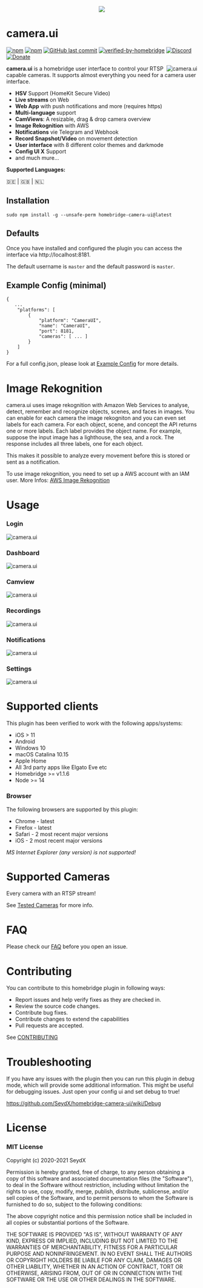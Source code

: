 <p align="center">
    <img src="https://github.com/SeydX/homebridge-camera-ui/blob/master/images/logo.png">
</p>


# camera.ui

[![npm](https://img.shields.io/npm/v/homebridge-camera-ui.svg?style=flat-square)](https://www.npmjs.com/package/homebridge-camera-ui)
[![npm](https://img.shields.io/npm/dt/homebridge-camera-ui.svg?style=flat-square)](https://www.npmjs.com/package/homebridge-camera-ui)
[![GitHub last commit](https://img.shields.io/github/last-commit/SeydX/homebridge-camera-ui.svg?style=flat-square)](https://github.com/SeydX/homebridge-camera-ui)
[![verified-by-homebridge](https://badgen.net/badge/homebridge/verified/purple)](https://github.com/homebridge/homebridge/wiki/Verified-Plugins)
[![Discord](https://img.shields.io/discord/432663330281226270?color=728ED5&logo=discord&label=discord)](https://discord.gg/kqNCe2D)
[![Donate](https://img.shields.io/badge/Donate-PayPal-blue.svg?style=flat-square&maxAge=2592000)](https://www.paypal.com/cgi-bin/webscr?cmd=_s-xclick&hosted_button_id=NP4T3KASWQLD8)

<img src="https://github.com/SeydX/homebridge-camera-ui/blob/master/images/camviews_full_mobile_loss.gif" align="right" alt="camera.ui">

**camera.ui** is a homebridge user interface to control your RTSP capable cameras. It supports almost everything you need for a camera user interface.

- **HSV** Support (HomeKit Secure Video)
- **Live streams** on Web
- **Web App** with push notifications and more (requires https)
- **Multi-language** support
- **CamViews**: A resizable, drag & drop camera overview
- **Image Rekognition** with AWS
- **Notifications** vie Telegram and Webhook
- **Record Snapshot/Video** on movement detection
- **User interface** with 8 different color themes and darkmode
- **Config UI X** Support
- and much mure...

**Supported Languages:** 

:de: | :gb: | :netherlands:


## Installation


```
sudo npm install -g --unsafe-perm homebridge-camera-ui@latest
```

## Defaults

Once you have installed and configured the plugin you can access the interface via http://localhost:8181.

The default username is ``master`` and the default password is ``master``.


## Example Config (minimal)


```
{
   ...
    "platforms": [
        {
            "platform": "CameraUI",
            "name": "CameraUI",
            "port": 8181,
            "cameras": [ ... ]
        }
    ]
}

```

For a full config.json, please look at [Example Config](https://github.com/SeydX/homebridge-camera-ui/blob/master/misc/example-config.json) for more details.

# Image Rekognition

camera.ui uses image rekognition with Amazon Web Services to analyse, detect, remember and recognize objects, scenes, and faces in images. You can enable for each camera the image rekogniton and you can even set labels for each camera. For each object, scene, and concept the API returns one or more labels. Each label provides the object name. For example, suppose the input image has a lighthouse, the sea, and a rock. The response includes all three labels, one for each object.

This makes it possible to analyze every movement before this is stored or sent as a notification.

To use image rekognition, you need to set up a AWS account with an IAM user. More Infos: [AWS Image Rekognition](https://aws.amazon.com/rekognition/?nc1=h_ls&blog-cards.sort-by=item.additionalFields.createdDate&blog-cards.sort-order=desc)


# Usage

 ### Login

<img src="https://github.com/SeydX/homebridge-camera-ui/blob/master/images/browser/login_white.png" align="center" alt="camera.ui">

 ### Dashboard

<img src="https://github.com/SeydX/homebridge-camera-ui/blob/master/images/browser/dashboard_white.png" align="center" alt="camera.ui">

 ### Camview

<img src="https://github.com/SeydX/homebridge-camera-ui/blob/master/images/camviews.gif" align="center" alt="camera.ui">

 ### Recordings

<img src="https://github.com/SeydX/homebridge-camera-ui/blob/master/images/browser/recordings_white.png" align="center" alt="camera.ui">

 ### Notifications

<img src="https://github.com/SeydX/homebridge-camera-ui/blob/master/images/browser/nots_white.png" align="center" alt="camera.ui">

 ### Settings

<img src="https://github.com/SeydX/homebridge-camera-ui/blob/master/images/browser/settings_white.png" align="center" alt="camera.ui">

# Supported clients

This plugin has been verified to work with the following apps/systems:

- iOS > 11
- Android
- Windows 10
- macOS Catalina 10.15
- Apple Home
- All 3rd party apps like Elgato Eve etc
- Homebridge >= v1.1.6
- Node >= 14

### Browser

The following browsers are supported by this plugin:

- Chrome - latest
- Firefox - latest
- Safari - 2 most recent major versions
- iOS - 2 most recent major versions

_MS Internet Explorer (any version) is not supported!_


# Supported Cameras

Every camera with an RTSP stream! 

See [Tested Cameras](https://sunoo.github.io/homebridge-camera-ffmpeg/configs/) for more info.


# FAQ

Please check our [FAQ](https://github.com/SeydX/homebridge-camera-ui/wiki/FAQ) before you open an issue.


# Contributing

You can contribute to this homebridge plugin in following ways:

- Report issues and help verify fixes as they are checked in.
- Review the source code changes.
- Contribute bug fixes.
- Contribute changes to extend the capabilities
- Pull requests are accepted.

See [CONTRIBUTING](https://github.com/SeydX/homebridge-camera-ui/blob/master/CONTRIBUTING.md)


# Troubleshooting
If you have any issues with the plugin then you can run this plugin in debug mode, which will provide some additional information. This might be useful for debugging issues. Just open your config ui and set debug to true!


https://github.com/SeydX/homebridge-camera-ui/wiki/Debug


# License

### MIT License

Copyright (c) 2020-2021 SeydX

Permission is hereby granted, free of charge, to any person obtaining a copy of this software and associated documentation files (the "Software"), to deal in the Software without restriction, including without limitation the rights to use, copy, modify, merge, publish, distribute, sublicense, and/or sell copies of the Software, and to permit persons to whom the Software is furnished to do so, subject to the following conditions:

The above copyright notice and this permission notice shall be included in all copies or substantial portions of the Software.

THE SOFTWARE IS PROVIDED "AS IS", WITHOUT WARRANTY OF ANY KIND, EXPRESS OR IMPLIED, INCLUDING BUT NOT LIMITED TO THE WARRANTIES OF MERCHANTABILITY, FITNESS FOR A PARTICULAR PURPOSE AND NONINFRINGEMENT. IN NO EVENT SHALL THE AUTHORS OR COPYRIGHT HOLDERS BE LIABLE FOR ANY CLAIM, DAMAGES OR OTHER LIABILITY, WHETHER IN AN ACTION OF CONTRACT, TORT OR OTHERWISE, ARISING FROM, OUT OF OR IN CONNECTION WITH THE SOFTWARE OR THE USE OR OTHER DEALINGS IN THE SOFTWARE.

